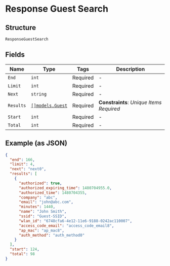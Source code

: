 
# Response Guest Search

## Structure

`ResponseGuestSearch`

## Fields

| Name | Type | Tags | Description |
|  --- | --- | --- | --- |
| `End` | `int` | Required | - |
| `Limit` | `int` | Required | - |
| `Next` | `string` | Required | - |
| `Results` | [`[]models.Guest`](../../doc/models/guest.md) | Required | **Constraints**: *Unique Items Required* |
| `Start` | `int` | Required | - |
| `Total` | `int` | Required | - |

## Example (as JSON)

```json
{
  "end": 166,
  "limit": 4,
  "next": "next0",
  "results": [
    {
      "authorized": true,
      "authorized_expiring_time": 1480704955.0,
      "authorized_time": 1480704355,
      "company": "abc",
      "email": "john@abc.com",
      "minutes": 1440,
      "name": "John Smith",
      "ssid": "Guest-SSID",
      "wlan_id": "6748cfa6-4e12-11e6-9188-0242ac110007",
      "access_code_email": "access_code_email8",
      "ap_mac": "ap_mac8",
      "auth_method": "auth_method0"
    }
  ],
  "start": 124,
  "total": 98
}
```

